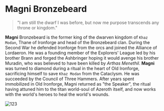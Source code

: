 # Magni Bronzebeard

> "I am still the dwarf I was before, but now me purpose transcends any throne or kingdom."

**Magni** Bronzebeard is the former king of the dwarven kingdom of `Khaz Modan`, Thane of Ironforge and head of the Bronzebeard clan. During the Second War he defended Ironforge from the orcs and joined the Alliance of Lordaeron. He was a founding member of the Explorers' League led by his brother Brann and forged the Ashbringer hoping it would avenge his brother Muradin, who was believed to have been killed by _Arthas Menethil_. **Magni** was turned to diamond during a ritual in the heart of Old Ironforge, sacrificing himself to save `Khaz Modan` from the Cataclysm. He was succeeded by the Council of Three Hammers. After years spent immobilized in Old Ironforge, Magni returned as "the Speaker", the ritual having attuned him to the titan world-soul of Azeroth itself, and now works with the world's heroes to heal the world's wounds. 

![123](https://i.pinimg.com/originals/09/44/d1/0944d1dc2013a0900b2e53ec00d65bf5.jpg)